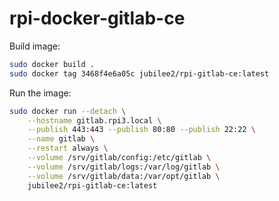 # rpi-docker-gitlab-ce

Build image:
```bash
sudo docker build .
sudo docker tag 3468f4e6a05c jubilee2/rpi-gitlab-ce:latest
```


Run the image:
```bash
sudo docker run --detach \
    --hostname gitlab.rpi3.local \
    --publish 443:443 --publish 80:80 --publish 22:22 \
    --name gitlab \
    --restart always \
    --volume /srv/gitlab/config:/etc/gitlab \
    --volume /srv/gitlab/logs:/var/log/gitlab \
    --volume /srv/gitlab/data:/var/opt/gitlab \
    jubilee2/rpi-gitlab-ce:latest
```
